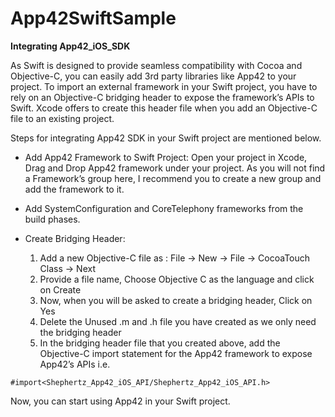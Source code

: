 App42SwiftSample
================
__Integrating App42_iOS_SDK__

As Swift is designed to provide seamless compatibility with Cocoa and Objective-C, you can easily add 3rd party libraries like App42 to your project.
To import an external framework in your Swift project, you have to rely on an Objective-C bridging header to expose the framework’s APIs to Swift. Xcode offers to create this header file when you add an Objective-C file to an existing project.

Steps for integrating App42 SDK in your Swift project are mentioned below.

* Add App42 Framework to Swift Project: Open your project in Xcode, Drag and Drop App42 framework under your project. As you will not find a Framework’s  group here, I recommend you to create a new group and add the framework to it.
* Add SystemConfiguration and CoreTelephony frameworks from the build phases.

* Create Bridging Header:

  1. Add a new Objective-C file as : File -> New -> File -> CocoaTouch Class -> Next
  2. Provide a file name, Choose Objective C as the language and click on Create
  3. Now, when you will be asked to create a bridging header, Click on Yes
  4. Delete the Unused .m and .h file you have created as we only need the bridging header
  5. In the bridging header file that you created above, add the Objective-C import statement for the App42 framework to expose App42’s APIs i.e.
```
#import<Shephertz_App42_iOS_API/Shephertz_App42_iOS_API.h>
```
Now, you can start using App42 in your Swift project.
